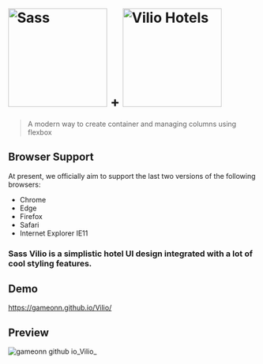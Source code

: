 # <h1><img width="200px" alt="Sass" src="https://rawgit.com/sass/sass-site/main/source/assets/img/logos/logo.svg" /> + <img width="200px" alt="Vilio Hotels" src="https://user-images.githubusercontent.com/6601996/178677123-5ed88e75-89e8-4567-a039-45587e5991a2.png" />
</h1>

>  A modern way to create container and managing columns using flexbox

## Browser Support

At present, we officially aim to support the last two versions of the following browsers:

* Chrome
* Edge
* Firefox
* Safari
* Internet Explorer IE11

### Sass Vilio is a simplistic hotel UI design integrated with a lot of cool styling features. 

## Demo

https://gameonn.github.io/Vilio/

## Preview

![gameonn github io_Vilio_](https://user-images.githubusercontent.com/6601996/184659546-c3bde024-530e-4fa5-8afb-569888676964.png)

